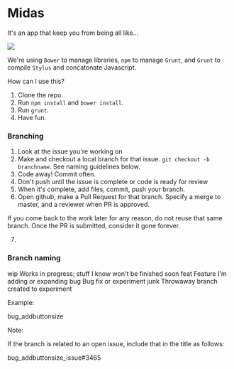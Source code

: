 # Midas

It's an app that keep you from being all like...

![](https://media0.giphy.com/media/Vfbloa5iOdix2/200.gif)

We're using `Bower` to manage libraries, `npm` to manage `Grunt`, and `Grunt` to compile `Stylus` and concatonate Javascript.

How can I use this?

1. Clone the repo.
2. Run `npm install` and `bower install`.
3. Run `grunt`.
4. Have fun. 

### Branching

1. Look at the issue you're working on
2. Make and checkout a local branch for that issue. `git checkout -b branchname`. See naming guidelines below.
3. Code away! Commit often. 
4. Don't push until the issue is complete or code is ready for review
5. When it's complete, add files, commit, push your branch. 
6. Open github, make a Pull Request for that branch. Specify a merge to master, and a reviewer when PR is approved.

If you come back to the work later for any reason, do not reuse that same branch. Once the PR is submitted, consider it gone forever.

7.

### Branch naming

wip       Works in progress; stuff I know won't be finished soon
feat      Feature I'm adding or expanding
bug       Bug fix or experiment
junk      Throwaway branch created to experiment

Example:

bug_addbuttonsize

Note:

If the branch is related to an open issue, include that in the title as follows:

bug_addbuttonsize_issue#3465
